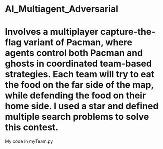 # AI_Multiagent_Adversarial

# Involves a multiplayer capture-the-flag variant of Pacman, where agents control both Pacman and ghosts in coordinated team-based strategies. Each team will try to eat the food on the far side of the map, while defending the food on their home side. I used a star and defined multiple search problems to solve this contest.

My code in myTeam.py
